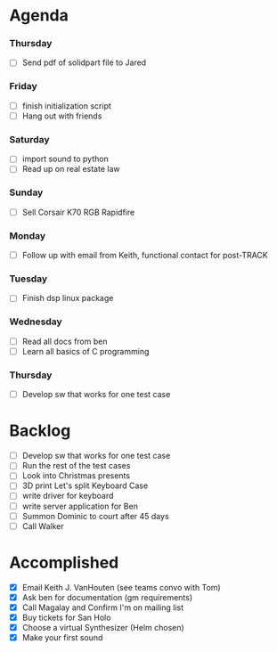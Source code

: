 # Agenda

### Thursday
* [ ] Send pdf of solidpart file to Jared

### Friday
* [ ] finish initialization script
* [ ] Hang out with friends

### Saturday
* [ ] import sound to python
* [ ] Read up on real estate law

### Sunday
* [ ] Sell Corsair K70 RGB Rapidfire

### Monday
* [ ] Follow up with email from Keith, functional contact for post-TRACK

### Tuesday
* [ ] Finish dsp linux package

### Wednesday
* [ ] Read all docs from ben
* [ ] Learn all basics of C programming

### Thursday
* [ ] Develop sw that works for one test case

# Backlog
* [ ] Develop sw that works for one test case
* [ ] Run the rest of the test cases
* [ ] Look into Christmas presents
* [ ] 3D print Let's split Keyboard Case
* [ ] write driver for keyboard
* [ ] write server application for Ben
* [ ] Summon Dominic to court after 45 days
* [ ] Call Walker

# Accomplished
* [x] Email Keith J. VanHouten (see teams convo with Tom)
* [x] Ask ben for documentation (gm requirements)
* [x] Call Magalay and Confirm I'm on mailing list
* [x] Buy tickets for San Holo
* [x] Choose a virtual Synthesizer (Helm chosen)
* [x] Make your first sound
